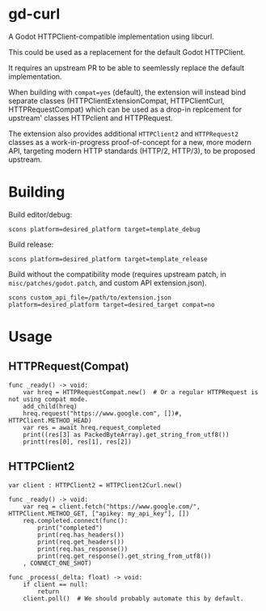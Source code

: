 # gd-curl

A Godot HTTPClient-compatible implementation using libcurl.

This could be used as a replacement for the default Godot HTTPClient.

It requires an upstream PR to be able to seemlessly replace the default
implementation.

When building with `compat=yes` (default), the extension will instead
bind separate classes (HTTPClientExtensionCompat, HTTPClientCurl,
HTTPRequestCompat) which can be used as a drop-in replcement for
upstream' classes HTTPclient and HTTPRequest.

The extension also provides additional `HTTPClient2` and `HTTPRequest2`
classes as a work-in-progress proof-of-concept for a new, more modern
API, targeting modern HTTP standards (HTTP/2, HTTP/3), to be proposed
upstream.

# Building

Build editor/debug:

```
scons platform=desired_platform target=template_debug
```

Build release:

```
scons platform=desired_platform target=template_release
```

Build without the compatibility mode (requires upstream patch, in
`misc/patches/godot.patch`, and custom API extension.json).

```
scons custom_api_file=/path/to/extension.json platform=desired_platform target=desired_target compat=no
```

# Usage

## HTTPRequest(Compat)

```gdscript
func _ready() -> void:
    var hreq = HTTPRequestCompat.new()  # Or a regular HTTPRequest is not using compat mode.
    add_child(hreq)
    hreq.request("https://www.google.com", [])#, HTTPClient.METHOD_HEAD)
    var res = await hreq.request_completed
    print((res[3] as PackedByteArray).get_string_from_utf8())
    printt(res[0], res[1], res[2])
```

## HTTPClient2

```gdscript
var client : HTTPClient2 = HTTPClient2Curl.new()

func _ready() -> void:
    var req = client.fetch("https://www.google.com/", HTTPClient.METHOD_GET, ["apikey: my_api_key"], [])
    req.completed.connect(func():
        print("completed")
        print(req.has_headers())
        print(req.get_headers())
        print(req.has_response())
        print(req.get_response().get_string_from_utf8())
    , CONNECT_ONE_SHOT)

func _process(_delta: float) -> void:
    if client == null:
        return
    client.poll()  # We should probably automate this by default.
```
